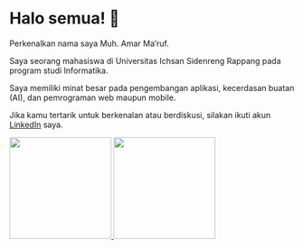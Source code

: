 # Halo semua! 👋
Perkenalkan nama saya Muh. Amar Ma’ruf. <br>

Saya seorang mahasiswa di Universitas Ichsan Sidenreng Rappang pada program studi Informatika. <br>

Saya memiliki minat besar pada pengembangan aplikasi, kecerdasan buatan (AI), dan pemrograman web maupun mobile. <br>

Jika kamu tertarik untuk berkenalan atau berdiskusi, silakan ikuti akun [LinkedIn](www.linkedin.com/in/muh-amar-ma-ruf-105728229)  saya.

<p align="left">
<a href="https://github.com/Marvx-US)">
  <img height="180em" src="https://github-readme-stats-eight-theta.vercel.app/api?username=penuliscode&show_icons=true&theme=algolia&include_all_commits=true&count_private=true"/>
  <img height="180em" src="https://github-readme-stats-eight-theta.vercel.app/api/top-langs/?username=penuliscode&layout=compact&theme=algolia"/>
</a>
</p>


